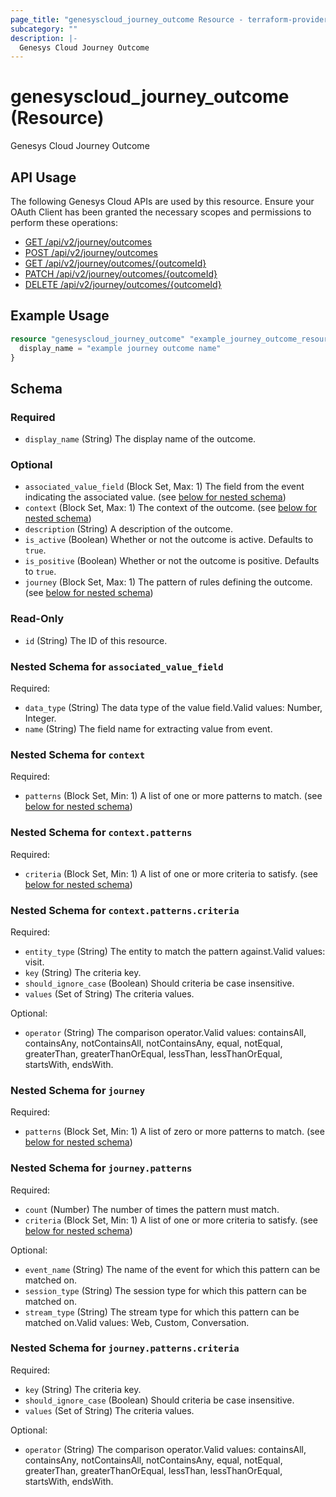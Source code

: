 ```yaml
---
page_title: "genesyscloud_journey_outcome Resource - terraform-provider-genesyscloud"
subcategory: ""
description: |-
  Genesys Cloud Journey Outcome
---
```

# genesyscloud_journey_outcome (Resource)

Genesys Cloud Journey Outcome

## API Usage
The following Genesys Cloud APIs are used by this resource. Ensure your OAuth Client has been granted the necessary scopes and permissions to perform these operations:

* [GET /api/v2/journey/outcomes](https://developer.genesys.cloud/commdigital/digital/webmessaging/journey/journey-apis#get-api-v2-journey-outcomes)
* [POST /api/v2/journey/outcomes](https://developer.genesys.cloud/commdigital/digital/webmessaging/journey/journey-apis#post-api-v2-journey-outcomes)
* [GET /api/v2/journey/outcomes/{outcomeId}](https://developer.genesys.cloud/commdigital/digital/webmessaging/journey/journey-apis#get-api-v2-journey-outcomes--outcomeId-)
* [PATCH /api/v2/journey/outcomes/{outcomeId}](https://developer.genesys.cloud/commdigital/digital/webmessaging/journey/journey-apis#patch-api-v2-journey-outcomes--outcomeId-)
* [DELETE /api/v2/journey/outcomes/{outcomeId}](https://developer.genesys.cloud/commdigital/digital/webmessaging/journey/journey-apis#delete-api-v2-journey-outcomes--outcomeId-)

## Example Usage

```terraform
resource "genesyscloud_journey_outcome" "example_journey_outcome_resource" {
  display_name = "example journey outcome name"
}
```

<!-- schema generated by tfplugindocs -->
## Schema

### Required

- `display_name` (String) The display name of the outcome.

### Optional

- `associated_value_field` (Block Set, Max: 1) The field from the event indicating the associated value. (see [below for nested schema](#nestedblock--associated_value_field))
- `context` (Block Set, Max: 1) The context of the outcome. (see [below for nested schema](#nestedblock--context))
- `description` (String) A description of the outcome.
- `is_active` (Boolean) Whether or not the outcome is active. Defaults to `true`.
- `is_positive` (Boolean) Whether or not the outcome is positive. Defaults to `true`.
- `journey` (Block Set, Max: 1) The pattern of rules defining the outcome. (see [below for nested schema](#nestedblock--journey))

### Read-Only

- `id` (String) The ID of this resource.

<a id="nestedblock--associated_value_field"></a>
### Nested Schema for `associated_value_field`

Required:

- `data_type` (String) The data type of the value field.Valid values: Number, Integer.
- `name` (String) The field name for extracting value from event.


<a id="nestedblock--context"></a>
### Nested Schema for `context`

Required:

- `patterns` (Block Set, Min: 1) A list of one or more patterns to match. (see [below for nested schema](#nestedblock--context--patterns))

<a id="nestedblock--context--patterns"></a>
### Nested Schema for `context.patterns`

Required:

- `criteria` (Block Set, Min: 1) A list of one or more criteria to satisfy. (see [below for nested schema](#nestedblock--context--patterns--criteria))

<a id="nestedblock--context--patterns--criteria"></a>
### Nested Schema for `context.patterns.criteria`

Required:

- `entity_type` (String) The entity to match the pattern against.Valid values: visit.
- `key` (String) The criteria key.
- `should_ignore_case` (Boolean) Should criteria be case insensitive.
- `values` (Set of String) The criteria values.

Optional:

- `operator` (String) The comparison operator.Valid values: containsAll, containsAny, notContainsAll, notContainsAny, equal, notEqual, greaterThan, greaterThanOrEqual, lessThan, lessThanOrEqual, startsWith, endsWith.




<a id="nestedblock--journey"></a>
### Nested Schema for `journey`

Required:

- `patterns` (Block Set, Min: 1) A list of zero or more patterns to match. (see [below for nested schema](#nestedblock--journey--patterns))

<a id="nestedblock--journey--patterns"></a>
### Nested Schema for `journey.patterns`

Required:

- `count` (Number) The number of times the pattern must match.
- `criteria` (Block Set, Min: 1) A list of one or more criteria to satisfy. (see [below for nested schema](#nestedblock--journey--patterns--criteria))

Optional:

- `event_name` (String) The name of the event for which this pattern can be matched on.
- `session_type` (String) The session type for which this pattern can be matched on.
- `stream_type` (String) The stream type for which this pattern can be matched on.Valid values: Web, Custom, Conversation.

<a id="nestedblock--journey--patterns--criteria"></a>
### Nested Schema for `journey.patterns.criteria`

Required:

- `key` (String) The criteria key.
- `should_ignore_case` (Boolean) Should criteria be case insensitive.
- `values` (Set of String) The criteria values.

Optional:

- `operator` (String) The comparison operator.Valid values: containsAll, containsAny, notContainsAll, notContainsAny, equal, notEqual, greaterThan, greaterThanOrEqual, lessThan, lessThanOrEqual, startsWith, endsWith.

